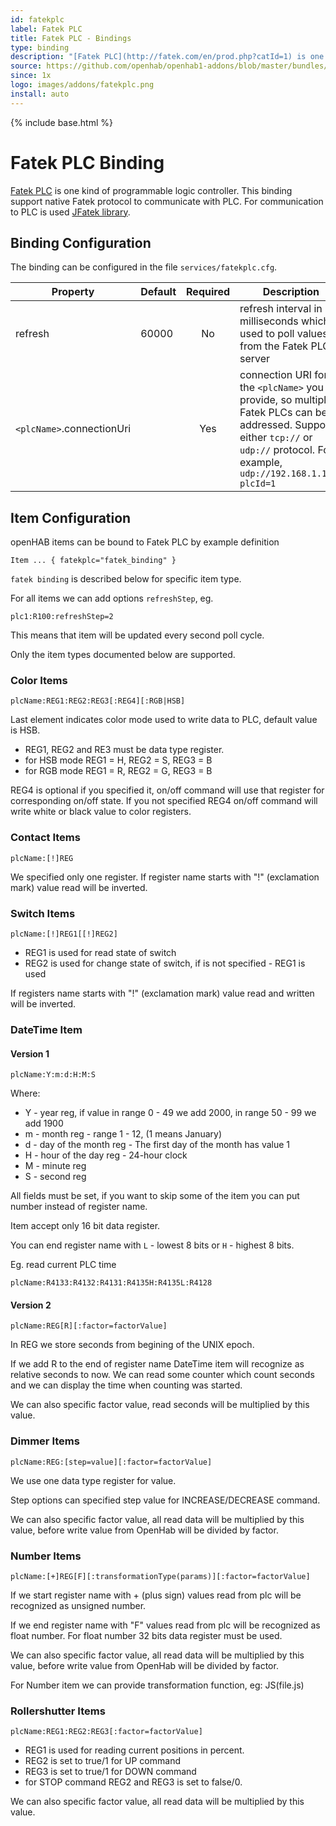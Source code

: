 ```yaml
---
id: fatekplc
label: Fatek PLC
title: Fatek PLC - Bindings
type: binding
description: "[Fatek PLC](http://fatek.com/en/prod.php?catId=1) is one kind of programmable logic controller.  This binding support native Fatek protocol to communicate with PLC.  For communication to PLC is used [JFatek library](http://www.simplify4u.org/jfatek/)."
source: https://github.com/openhab/openhab1-addons/blob/master/bundles/binding/org.openhab.binding.fatekplc/README.md
since: 1x
logo: images/addons/fatekplc.png
install: auto
---
```


<!-- Attention authors: Do not edit directly. Please add your changes to the appropriate source repository -->

{% include base.html %}

# Fatek PLC Binding

[Fatek PLC](http://fatek.com/en/prod.php?catId=1) is one kind of programmable logic controller.  This binding support native Fatek protocol to communicate with PLC.  For communication to PLC is used [JFatek library](http://www.simplify4u.org/jfatek/).

## Binding Configuration

The binding can be configured in the file `services/fatekplc.cfg`.

| Property | Default | Required | Description |
|----------|---------|:--------:|-------------|
| refresh  | 60000   |    No    | refresh interval in milliseconds which is used to poll values from the Fatek PLC server |
| `<plcName>`.connectionUri | | Yes    | connection URI for the `<plcName>` you provide, so multiple Fatek PLCs can be addressed. Supports either `tcp://` or `udp://` protocol.  For example, `udp://192.168.1.100?plcId=1` |

## Item Configuration

openHAB items can be bound to Fatek PLC by example definition

```
Item ... { fatekplc="fatek_binding" }
```

`fatek binding` is described below for specific item type.

For all items we can add options `refreshStep`, eg.

```
plc1:R100:refreshStep=2
```

This means that item will be updated every second poll cycle.

Only the item types documented below are supported.

### Color Items

```
plcName:REG1:REG2:REG3[:REG4][:RGB|HSB]
```

Last element indicates color mode used to write data to PLC, default value is HSB.

* REG1, REG2 and RE3 must be data type register.
* for HSB mode REG1 = H, REG2 = S, REG3 = B
* for RGB mode REG1 = R, REG2 = G, REG3 = B

REG4 is optional if you specified it, on/off command will use that register for corresponding on/off state.
If you not specified REG4 on/off command will write white or black value to color registers.


### Contact Items

```
plcName:[!]REG
```

We specified only one register.  If register name starts with "!" (exclamation mark) value read will be inverted.


### Switch Items

```
plcName:[!]REG1[[!]REG2]
```

* REG1 is used for read state of switch
* REG2 is used for change state of switch, if is not specified - REG1 is used

If registers name starts with "!" (exclamation mark) value read and written will be inverted.


### DateTime Item


#### Version 1

```
plcName:Y:m:d:H:M:S
```

Where:

 * Y - year reg, if value in range 0 - 49 we add 2000, in range 50 - 99 we add 1900
 * m - month reg - range 1 - 12, (1 means January)
 * d - day of the month reg - The first day of the month has value 1
 * H - hour of the day reg - 24-hour clock
 * M - minute reg
 * S - second reg

All fields must be set, if you want to skip some of the item you can put number instead of register name.

Item accept only 16 bit data register.

You can end register name with `L` - lowest 8 bits or `H` - highest 8 bits.

Eg. read current PLC time

```
plcName:R4133:R4132:R4131:R4135H:R4135L:R4128
```

#### Version 2

```
plcName:REG[R][:factor=factorValue]
```

In REG we store seconds from begining of the UNIX epoch.

If we add R to the end of register name DateTime item will recognize as relative seconds to now.
We can read some counter which count seconds and we can display the time when counting was started.

We can also specific factor value, read seconds will be multiplied by this value.


### Dimmer Items

```
plcName:REG:[step=value][:factor=factorValue]
```

We use one data type register for value.

Step options can specified step value for INCREASE/DECREASE command.

We can also specific factor value, all read data will be multiplied by this value,
before write value from OpenHab will be divided by factor.


### Number Items

```
plcName:[+]REG[F][:transformationType(params)][:factor=factorValue]
```

If we start register name with + (plus sign) values read from plc will be recognized as unsigned number.

If we end register name with "F" values read from plc will be recognized as float number.
For float number 32 bits data register must be used.

We can also specific factor value, all read data will be multiplied by this value,
before write value from OpenHab will be divided by factor.

For Number item we can provide transformation function, eg: JS(file.js)


### Rollershutter Items

```
plcName:REG1:REG2:REG3[:factor=factorValue]
```

* REG1 is used for reading current positions in percent.
* REG2 is set to true/1 for UP command
* REG3 is set to true/1 for DOWN command
* for STOP command REG2 and REG3 is set to false/0.

We can also specific factor value, all read data will be multiplied by this value.
